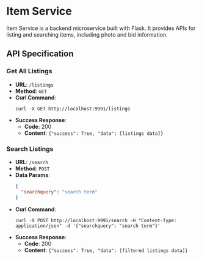 # Item Service

Item Service is a backend microservice built with Flask. It provides APIs for listing and searching items, including photo and bid information.

## API Specification

### Get All Listings

- **URL**: `/listings`
- **Method**: `GET`
- **Curl Command**:
  ```
  curl -X GET http://localhost:9991/listings
  ```
- **Success Response**:
  - **Code**: 200
  - **Content**: `{"success": True, "data": [listings data]}`

### Search Listings

- **URL**: `/search`
- **Method**: `POST`
- **Data Params**:
  ```json
  {
    "searchquery": "search term"
  }
  ```
- **Curl Command**:
  ```
  curl -X POST http://localhost:9991/search -H "Content-Type: application/json" -d '{"searchquery": "search term"}'
  ```
- **Success Response**:
  - **Code**: 200
  - **Content**: `{"success": True, "data": [filtered listings data]}`
